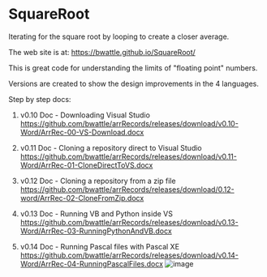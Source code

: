 # SquareRoot
Iterating for the square root by looping to create a closer average.

The web site is at: https://bwattle.github.io/SquareRoot/

This is great code for understanding the limits of "floating point" numbers.

Versions are created to show the design improvements in the 4 languages.

Step by step docs:
1. v0.10 Doc - Downloading Visual Studio
https://github.com/bwattle/arrRecords/releases/download/v0.10-Word/ArrRec-00-VS-Download.docx

2. v0.11 Doc - Cloning a repository direct to Visual Studio
https://github.com/bwattle/arrRecords/releases/download/v0.11-Word/ArrRec-01-CloneDirectToVS.docx
  
3. v0.12 Doc - Cloning a repository from a zip file 
https://github.com/bwattle/arrRecords/releases/download/0.12-word/ArrRec-02-CloneFromZip.docx
 
4.  v0.13 Doc - Running VB and Python inside VS
https://github.com/bwattle/arrRecords/releases/download/v0.13-Word/ArrRec-03-RunningPythonAndVB.docx

5.  v0.14 Doc - Running Pascal files with Pascal XE
https://github.com/bwattle/arrRecords/releases/download/v0.14-Word/ArrRec-04-RunningPascalFiles.docx
![image](https://user-images.githubusercontent.com/45184841/134661105-2c50c401-227c-42f4-bd55-959786bb880d.png)
